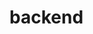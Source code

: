 <!--
 * @Description: 
 * @Author: l
 * @Date: 2021-06-03 22:56:08
 * @LastEditors: l
 * @LastEditTime: 2021-06-03 22:56:16
 * @FilePath: \DistributedControlSystem\backend\README.md
-->
# backend